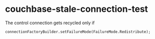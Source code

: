 couchbase-stale-connection-test
===============================

The control connection gets recycled only if 

```
connectionFactoryBuilder.setFailureMode(FailureMode.Redistribute);
```

